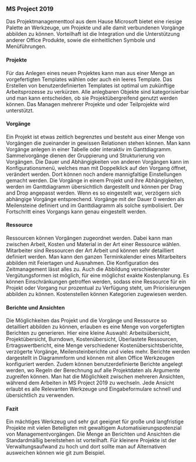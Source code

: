 ### MS Project 2019

Das Projektmanagementtool aus dem Hause Microsoft bietet eine riesige Palette an Werkzeuge, um Projekte und alle damit verbundenen Vorgänge abbilden zu können. Vorteilhaft ist die Integration und die Unterstützung anderer Office Produkte, sowie die einheitlichen Symbole und Menüführungen.  

#### Projekte

Für das Anlegen eines neuen Projektes kann man aus einer Menge an vorgefertigten Templates wählen oder auch ein leeres Template. Das Erstellen von benutzerdefinierten Templates ist optimal um zukünftige Arbeitsprozesse zu verkürzen. Alle anlegbaren Objekte sind kategorisierbar und man kann entscheiden, ob sie Projektübergreifend genutzt werden können. Das Managen mehrerer Projekte und oder Teilprojekte wird unterstützt.

#### Vorgänge 

Ein Projekt ist etwas zeitlich begrenztes und besteht aus einer Menge von Vorgängen die zueinander in gewissen Relationen stehen können. Man kann Vorgänge anlegen in einer Tabelle oder interaktiv im Ganttdiagramm. Sammelvorgänge dienen der Gruppierung und Strukturierung von Vorgängen. Die Dauer und Abhängigkeiten von anderen Vorgängen kann im Konfigurationsmenü, welches man mit Doppelklick auf den Vorgang öffnet, verändert werden. Dort können noch andere mannigfaltige Einstellungen gemacht werden. Die Vorgänge in einem Projekt und ihre Abhängigkeiten, werden im Ganttdiagramm übersichtlich dargestellt und können per Drag and Drop angepasst werden. Wenn es so eingestellt war, verzögern sich abhängige Vorgänge entsprechend. Vorgänge mit der Dauer 0 werden als Meilensteine definiert und im Ganttdiagramm als solche symbolisiert. Der Fortschritt eines Vorgangs kann genau eingestellt werden.

#### Ressource

Ressourcen können Vorgängen zugeordnet werden. Dabei kann man zwischen Arbeit, Kosten und Material in der Art einer Ressource wählen. Mitarbeiter sind Ressourcen der Art Arbeit und können sehr detailliert definiert werden. Man kann den ganzen Terminkalender eines Mitarbeiters abbilden mit Feiertagen und Ausnahmen. Die Konfiguration des Zeitmanagement lässt alles zu. Auch die Abbildung verschiedenster Vergütungsformen ist möglich, für eine möglichst exakte Kostenplanung. Es können Einschränkungen getroffen werden, sodass eine Ressource für ein Projekt oder Vorgang nur prozentual zu Verfügung steht, um Priorisierungen abbilden zu können. Kostenstellen können Kategorien zugewiesen werden.

#### Berichte und Ansichten

Die Möglichkeiten das Projekt und die Vorgänge und Ressource so detailliert abbilden zu können, erlauben es eine Menge von vorgefertigten Berichten zu generieren. Hier eine kleine Auswahl: Arbeitsübersicht, Projektübersicht, Burndown, Kostenübersicht, Überlastete Ressourcen, Ertragswertbericht, eine Menge verschiedener Kostenübersichtsberichte, verzögerte Vorgänge, Meilensteinberichte und vieles mehr. Berichte werden dargestellt in Diagrammform und können mit allen Office Werkzeugen konfiguriert werden. Zudem können benutzerdefinierte Berichte angelegt werden, wo Regeln der Berechnung auf alle Projektdaten als Argumente zugreifen können.  Man hat die Möglichkeit zwischen mehreren Ansichten, während dem Arbeiten in MS Project 2019 zu wechseln. Jede Ansicht erlaubt es alle Relevanten Werkzeuge und Eingabeformulare schnell und übersichtlich zu verwenden.

#### Fazit 

Ein mächtiges Werkzeug und sehr gut geeignet für große und langfristige Projekte mit vielen Beteiligten mit gewaltigem Automatisierungspotenzial von Managementvorgängen. Die Menge an Berichten und Ansichten die Standardmäßig bereitstehen ist vorteilhaft. Für kleinere Projekte ist der Verwaltungsaufwand zu hoch und dort sollte man auf Alternativen ausweichen können wie git zum Beispiel.
